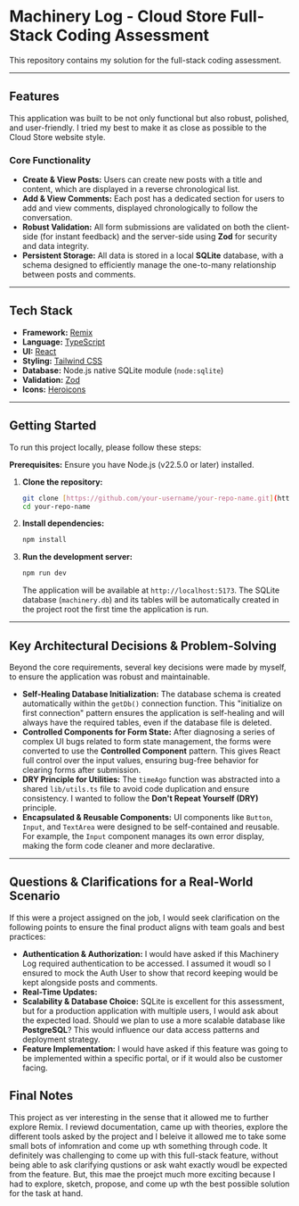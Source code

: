 # Machinery Log - Cloud Store Full-Stack Coding Assessment

This repository contains my solution for the full-stack coding assessment.

---

## Features

This application was built to be not only functional but also robust, polished, and user-friendly. I tried my best to make it as close as possible to the Cloud Store website style.

### Core Functionality

- **Create & View Posts:** Users can create new posts with a title and content, which are displayed in a reverse chronological list.
- **Add & View Comments:** Each post has a dedicated section for users to add and view comments, displayed chronologically to follow the conversation.
- **Robust Validation:** All form submissions are validated on both the client-side (for instant feedback) and the server-side using **Zod** for security and data integrity.
- **Persistent Storage:** All data is stored in a local **SQLite** database, with a schema designed to efficiently manage the one-to-many relationship between posts and comments.

---

## Tech Stack

- **Framework:** [Remix](https://remix.run/)
- **Language:** [TypeScript](https://www.typescriptlang.org/)
- **UI:** [React](https://react.dev/)
- **Styling:** [Tailwind CSS](https://tailwindcss.com/)
- **Database:** Node.js native SQLite module (`node:sqlite`)
- **Validation:** [Zod](https://zod.dev/)
- **Icons:** [Heroicons](https://heroicons.com/)

---

## Getting Started

To run this project locally, please follow these steps:

**Prerequisites:** Ensure you have Node.js (v22.5.0 or later) installed.

1.  **Clone the repository:**
    ```bash
    git clone [https://github.com/your-username/your-repo-name.git](https://github.com/your-username/your-repo-name.git)
    cd your-repo-name
    ```
2.  **Install dependencies:**
    ```bash
    npm install
    ```
3.  **Run the development server:**
    ```bash
    npm run dev
    ```
    The application will be available at `http://localhost:5173`. The SQLite database (`machinery.db`) and its tables will be automatically created in the project root the first time the application is run.

---

## Key Architectural Decisions & Problem-Solving

Beyond the core requirements, several key decisions were made by myself, to ensure the application was robust and maintainable.

- **Self-Healing Database Initialization:** The database schema is created automatically within the `getDb()` connection function. This "initialize on first connection" pattern ensures the application is self-healing and will always have the required tables, even if the database file is deleted.
- **Controlled Components for Form State:** After diagnosing a series of complex UI bugs related to form state management, the forms were converted to use the **Controlled Component** pattern. This gives React full control over the input values, ensuring bug-free behavior for clearing forms after submission.
- **DRY Principle for Utilities:** The `timeAgo` function was abstracted into a shared `lib/utils.ts` file to avoid code duplication and ensure consistency. I wanted to follow the **Don't Repeat Yourself (DRY)** principle.
- **Encapsulated & Reusable Components:** UI components like `Button`, `Input`, and `TextArea` were designed to be self-contained and reusable. For example, the `Input` component manages its own error display, making the form code cleaner and more declarative.

---

## Questions & Clarifications for a Real-World Scenario

If this were a project assigned on the job, I would seek clarification on the following points to ensure the final product aligns with team goals and best practices:

- **Authentication & Authorization:** I would have asked if this Machinery Log required authentication to be accessed. I assumed it woudl so I ensured to mock the Auth User to show that record keeping would be kept alongside posts and comments.
- **Real-Time Updates:** 
- **Scalability & Database Choice:** SQLite is excellent for this assessment, but for a production application with multiple users, I would ask about the expected load. Should we plan to use a more scalable database like **PostgreSQL**? This would influence our data access patterns and deployment strategy. 
- **Feature Implementation:** I would have asked if this feature was going to be implemented within a specific portal, or if it would also be customer facing.

## Final Notes

This project as ver interesting in the sense that it allowed me to further explore Remix. I reviewd documentation, came up with theories, explore the different tools asked by the project and I beleive it allowed me to take some small bots of infomration and come up wth something through code. It definitely was challenging to come up with this full-stack feature, without being able to ask clarifying qustions or ask waht exactly woudl be expected from the feature. But, this mae the proejct much more exciting because I had to explore, sketch, propose, and come up wth the best possible solution for the task at hand.
